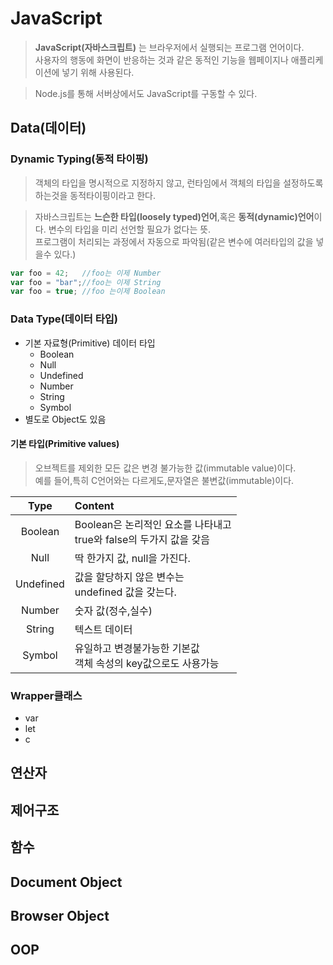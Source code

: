 # JavaScript
>**JavaScript(자바스크립트)** 는 브라우저에서 실행되는 프로그램 언어이다. <br>사용자의 행동에 화면이 반응하는 것과 같은 동적인 기능을 웹페이지나 애플리케이션에 넣기 위해 사용된다.

>Node.js를 통해 서버상에서도 JavaScript를 구동할 수 있다.


## Data(데이터) 

### Dynamic Typing(동적 타이핑)
>객체의 타입을 명시적으로 지정하지 않고, 런타임에서 객체의 타입을 설정하도록 하는것을 동적타이핑이라고 한다.

>자바스크립트는 **느슨한 타입(loosely typed)언어**,혹은 **동적(dynamic)언어**이다. 변수의 타입을 미리 선언할 필요가 없다는 뜻.<br>프로그램이 처리되는 과정에서 자동으로 파악됨(같은 변수에 여러타입의 값을 넣을수 있다.)

```javascript
var foo = 42;   //foo는 이제 Number
var foo = "bar";//foo는 이제 String
var foo = true; //foo 는이제 Boolean
```

### Data Type(데이터 타입)
- 기본 자료형(Primitive) 데이터 타입
    - Boolean
    - Null
    - Undefined
    - Number
    - String
    - Symbol
- 별도로 Object도 있음
#### 기본 타입(Primitive values)
>오브젝트를 제외한 모든 값은 변경 불가능한 값(immutable value)이다.<br>예를 들어,특히 C언어와는 다르게도,문자열은 불변값(immutable)이다.

|Type|Content|
|:----:|:-------------|
|Boolean|Boolean은 논리적인 요소를 나타내고<br>true와 false의 두가지 값을 갖음|
|Null|딱 한가지 값, null을 가진다.|
|Undefined|값을 할당하지 않은 변수는 <br>undefined 값을 갖는다.|
|Number|숫자 값(정수,실수)|
|String|텍스트 데이터|
|Symbol|유일하고 변경불가능한 기본값<br>객체 속성의 key값으로도 사용가능|

### Wrapper클래스
- var 
- let
- c
## 연산자
## 제어구조
## 함수
## Document Object
## Browser Object
## OOP